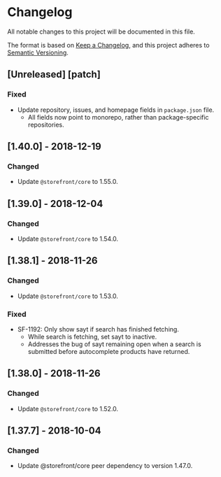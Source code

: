 # Changelog
All notable changes to this project will be documented in this file.

The format is based on [Keep a Changelog](https://keepachangelog.com/en/1.0.0/),
and this project adheres to [Semantic Versioning](https://semver.org/spec/v2.0.0.html).

## [Unreleased] [patch]
### Fixed
- Update repository, issues, and homepage fields in `package.json` file.
  - All fields now point to monorepo, rather than package-specific repositories.

## [1.40.0] - 2018-12-19
### Changed
- Update `@storefront/core` to 1.55.0.

## [1.39.0] - 2018-12-04
### Changed
- Update `@storefront/core` to 1.54.0.

## [1.38.1] - 2018-11-26
### Changed
- Update `@storefront/core` to 1.53.0.

### Fixed
- SF-1192: Only show sayt if search has finished fetching.
  - While search is fetching, set sayt to inactive.
  - Addresses the bug of sayt remaining open when a search is submitted before autocomplete products have returned.

## [1.38.0] - 2018-11-26
### Changed
- Update `@storefront/core` to 1.52.0.

## [1.37.7] - 2018-10-04
### Changed
- Update @storefront/core peer dependency to version 1.47.0.
